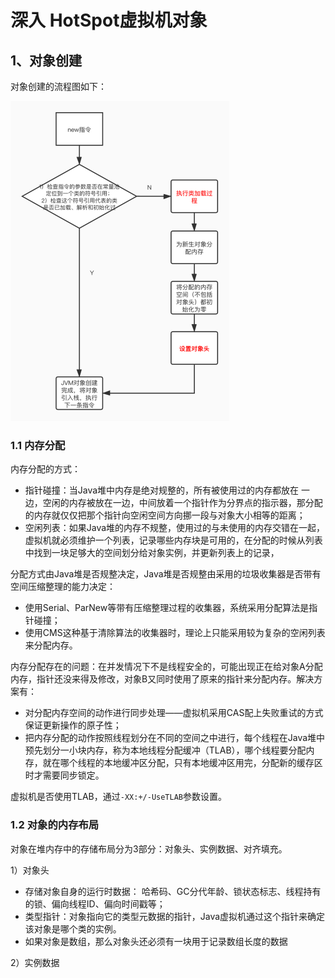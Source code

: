 # 深入 HotSpot虚拟机对象

## 1、对象创建

对象创建的流程图如下：

<img src="../../img/对象的创建.png" alt="对象的创建" style="zoom:50%;" />

### 1.1 内存分配

内存分配的方式：

- 指针碰撞：当Java堆中内存是绝对规整的，所有被使用过的内存都放在 一边，空闲的内存被放在一边，中间放着一个指针作为分界点的指示器，那分配的内存就仅仅把那个指针向空闲空间方向挪一段与对象大小相等的距离；
- 空闲列表：如果Java堆的内存不规整，使用过的与未使用的内存交错在一起，虚拟机就必须维护一个列表，记录哪些内存块是可用的，在分配的时候从列表中找到一块足够大的空间划分给对象实例，并更新列表上的记录，



分配方式由Java堆是否规整决定，Java堆是否规整由采用的垃圾收集器是否带有空间压缩整理的能力决定：

- 使用Serial、ParNew等带有压缩整理过程的收集器，系统采用分配算法是指针碰撞；
- 使用CMS这种基于清除算法的收集器时，理论上只能采用较为复杂的空闲列表来分配内存。



内存分配存在的问题：在并发情况下不是线程安全的，可能出现正在给对象A分配内存，指针还没来得及修改，对象B又同时使用了原来的指针来分配内存。解决方案有：

- 对分配内存空间的动作进行同步处理——虚拟机采用CAS配上失败重试的方式保证更新操作的原子性；
- 把内存分配的动作按照线程划分在不同的空间之中进行，每个线程在Java堆中预先划分一小块内存，称为本地线程分配缓冲（TLAB），哪个线程要分配内存，就在哪个线程的本地缓冲区分配，只有本地缓冲区用完，分配新的缓存区时才需要同步锁定。

虚拟机是否使用TLAB，通过`-XX:+/-UseTLAB`参数设置。

### 1.2 对象的内存布局

对象在堆内存中的存储布局分为3部分：对象头、实例数据、对齐填充。

1）对象头

- 存储对象自身的运行时数据： 哈希码、GC分代年龄、锁状态标志、线程持有的锁、偏向线程ID、偏向时间戳等；
- 类型指针：对象指向它的类型元数据的指针，Java虚拟机通过这个指针来确定该对象是哪个类的实例。
- 如果对象是数组，那么对象头还必须有一块用于记录数组长度的数据

2）实例数据

